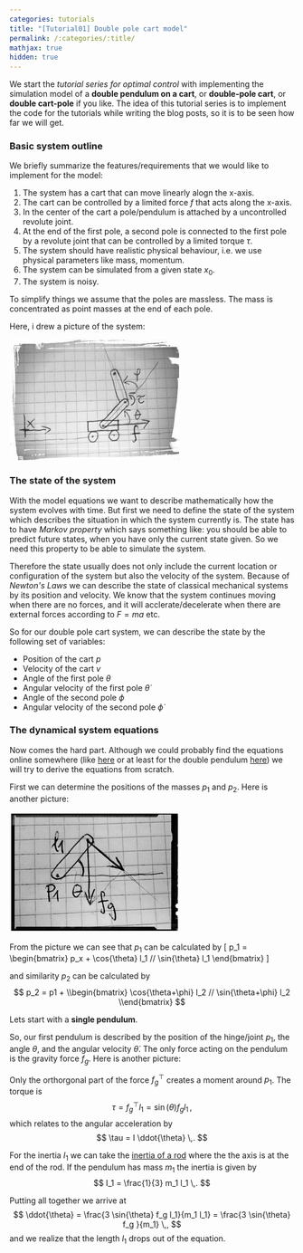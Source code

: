 ```yaml
---
categories: tutorials
title: "[Tutorial01] Double pole cart model"
permalink: /:categories/:title/
mathjax: true
hidden: true
---
```


We start the *tutorial series for optimal control* with implementing the simulation model of a **double pendulum on a cart**, or **double-pole cart**, or **double cart-pole** if you like. 
The idea of this tutorial series is to implement the code for the tutorials while writing the blog posts, so it is to be seen how far we will get.

### Basic system outline

We briefly summarize the features/requirements that we would like to implement for the model:

1. The system has a cart that can move linearly alogn the x-axis.
2. The cart can be controlled by a limited force $f$ that acts along the x-axis.
3. In the center of the cart a pole/pendulum is attached by a uncontrolled revolute joint.
4. At the end of the first pole, a second pole is connected to the first pole by a revolute joint that can be controlled by a limited torque $\tau$.
5. The system should have realistic physical behaviour, i.e. we use physical parameters like mass, momentum.
6. The system can be simulated from a given state $x_0$.
7. The system is noisy.

To simplify things we assume that the poles are massless. The mass is concentrated as point masses at the end of each pole.

Here, i drew a picture of the system:

![Drawing of double pole cart](/assets/posts/drawing_dpcart.jpg)

### The state of the system

With the model equations we want to describe mathematically how the system evolves with time. But first we need to define the state of the system which describes the situation in which the system currently is. The state has to have *Markov property* which says something like: you should be able to predict future states, when you have only the current state given. So we need this property to be able to simulate the system.

Therefore the state usually does not only include the current location or configuration of the system but also the velocity of the system. Because of *Newton's Laws* we can describe the state of classical mechanical systems by its position and velocity. We know that the system continues moving when there are no forces, and it will acclerate/decelerate when there are external forces according to $F=m a$ etc.

So for our double pole cart system, we can describe the state by the following set of variables:
* Position of the cart $p$
* Velocity of the cart $v$
* Angle of the first pole $\theta$
* Angular velocity of the first pole $\dot{\theta}$
* Angle of the second pole $\phi$
* Angular velocity of the second pole $\dot{\phi}$

### The dynamical system equations

Now comes the hard part. Although we could probably find the equations online somewhere (like [here](https://www.acin.tuwien.ac.at/fileadmin/cds/pre_post_print/glueck2013.pdf) or at least for the double pendulum [here](https://www.youtube.com/watch?v=neh86u7_TIk)) we will try to derive the equations from scratch.


First we can determine the positions of the masses $p_1$ and $p_2$. Here is another picture: 

![Drawing of single pendulum](/assets/posts/tut01_drawing_pendulum.jpg)

From the picture we can see that $p_1$ can be calculated by
\[
p_1 = \\begin{bmatrix} p_x + \cos{\theta} l_1 // \sin{\theta} l_1 \\end{bmatrix}
\]

and similarity $p_2$ can be calculated by
$$
p_2 = p1 + \\begin{bmatrix}  \cos{\theta+\phi} l_2 // \sin{\theta+\phi} l_2 \\end{bmatrix}
$$

Lets start with a **single pendulum**.

So, our first pendulum is described by the position of the hinge/joint $p_1$, the angle $\theta$, and the angular velocity $\dot{\theta}$. The only force acting on the pendulum is the gravity force $f_g$. Here is another picture: 



Only the orthorgonal part of the force $f^{\top}_g$ creates a moment around $p_1$. The torque is 
$$
\tau = f^{\top}_g l_1 = \sin(\theta) f_g l_1 \,,
$$
which relates to the angular acceleration by 
$$
\tau = I \ddot{\theta} \,.
$$

For the inertia $I_1$ we can take the [inertia of a rod](http://hyperphysics.phy-astr.gsu.edu/hbase/mi2.html) where the the axis is at the end of the rod. If the pendulum has mass $m_1$ the inertia is given by 
$$
I_1 = \frac{1}{3} m_1 l_1 \,.
$$

Putting all together we arrive at
$$
\ddot{\theta} = \frac{3 \sin{\theta} f_g l_1}{m_1 l_1} = \frac{3 \sin{\theta} f_g }{m_1} \,,
$$
and we realize that the length $l_1$ drops out of the equation.

